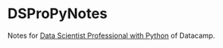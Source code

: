 # DSProPyNotes

Notes for [Data Scientist Professional with Python](https://www.datacamp.com/tracks/data-scientist-professional-with-python) of Datacamp.

